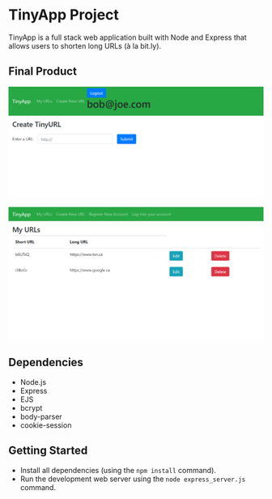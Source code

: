 # TinyApp Project

TinyApp is a full stack web application built with Node and Express that allows users to shorten long URLs (à la bit.ly).

## Final Product

!["screenshot description"](https://github.com/gmarkoski/tinyapp/blob/master/docs/tiny-url-page.png?raw=true)

!["screenshot description"](https://github.com/gmarkoski/tinyapp/blob/master/docs/urls-page.png?raw=true)

## Dependencies

- Node.js
- Express
- EJS
- bcrypt
- body-parser
- cookie-session

## Getting Started

- Install all dependencies (using the `npm install` command).
- Run the development web server using the `node express_server.js` command.

